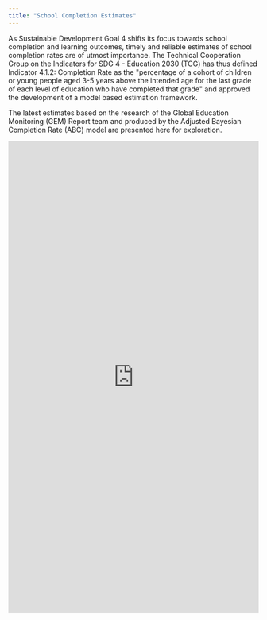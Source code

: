 ```yaml
---
title: "School Completion Estimates"
---
```


As Sustainable Development Goal 4 shifts its focus towards school completion and learning outcomes, timely and reliable estimates of school completion rates are of utmost importance. The Technical Cooperation Group on the Indicators for SDG 4 - Education 2030 (TCG) has thus defined Indicator 4.1.2: Completion Rate as the "percentage of a cohort of children or young people aged 3-5 years above the intended age for the last grade of each level of education who have completed that grade" and approved the development of a model based estimation framework.

The latest estimates based on the research of the Global Education Monitoring (GEM) Report team and produced by the Adjusted Bayesian Completion Rate (ABC) model are presented here for exploration. 

<!--  -->
<iframe height="950" width="100%" frameborder="no" src="https://ameerd.shinyapps.io/ABCShiny/"> </iframe>
